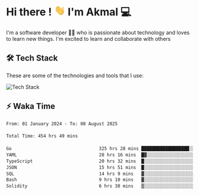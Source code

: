 # Hi there ! <img src="https://github.com/ABSphreak/ABSphreak/blob/master/gifs/Hi.gif" width="30"> I'm Akmal  💻

I'm a software developer 👨‍💻 who is passionate about technology and loves to learn new things. I'm excited to learn and collaborate with others

## 🛠️ Tech Stack

These are some of the technologies and tools that I use:

![Tech Stack](https://skillicons.dev/icons?i=typescript,nodejs,javascript,express,nest,sequelize,go,rabbitmq,python,solidity,react,vue,next,nuxtjs,webpack,vite,tailwindcss,bootstrap,css,scss,html,vercel,firebase,heroku,netlify,docker,postgresql,mongodb,redis,mysql,graphql,git,github,gitlab,vscode,figma,postman,pytorch,tensorflow,bash)

## ⚡ Waka Time
<!--START_SECTION:waka-->

```txt
From: 01 January 2024 - To: 08 August 2025

Total Time: 454 hrs 49 mins

Go                                 325 hrs 28 mins ██████████████████░░░░░░░   71.56 %
YAML                               28 hrs 16 mins  █▓░░░░░░░░░░░░░░░░░░░░░░░   06.22 %
TypeScript                         20 hrs 32 mins  █░░░░░░░░░░░░░░░░░░░░░░░░   04.52 %
JSON                               15 hrs 51 mins  █░░░░░░░░░░░░░░░░░░░░░░░░   03.49 %
SQL                                14 hrs 9 mins   ▓░░░░░░░░░░░░░░░░░░░░░░░░   03.11 %
Bash                               9 hrs 10 mins   ▓░░░░░░░░░░░░░░░░░░░░░░░░   02.02 %
Solidity                           6 hrs 38 mins   ▒░░░░░░░░░░░░░░░░░░░░░░░░   01.46 %
```

<!--END_SECTION:waka-->


